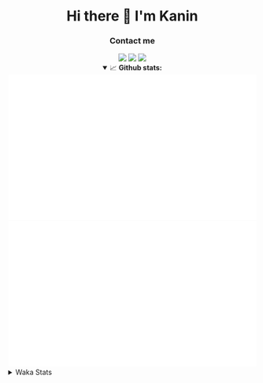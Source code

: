 <div align="center">
 <h1>Hi there 👋 I'm Kanin</h1>
 <h3>Contact me</h3>
 <a href="mailto:im@kanin.dev"><img src="https://img.shields.io/badge/gmail-%23D14836.svg?&style=for-the-badge&logo=gmail&logoColor=white"/></a>
 <a href="https://twitter.com/KaninDev"><img src="https://img.shields.io/badge/twitter-%231DA1F2.svg?&style=for-the-badge&logo=twitter&logoColor=white"/></a>
 <a href="https://www.linkedin.com/in/KaninDev"><img src="https://img.shields.io/badge/linkedin-%230077B5.svg?&style=for-the-badge&logo=linkedin&logoColor=white"/></a>
<details open>
  <summary>📈 <b>Github stats:</b></summary>
  <img src="https://github.com/Kanin/Kanin/blob/master/scripts/GitHubStats/generated/overview.svg"/>
  <img src="https://github.com/Kanin/Kanin/blob/master/scripts/GitHubStats/generated/languages.svg"/>
</details>
</div>

<details>
 <summary>Waka Stats</summary>

<!--START_SECTION:waka-->
![Code Time](http://img.shields.io/badge/Code%20Time-1%2C819%20hrs%2020%20mins-blue)

![Profile Views](http://img.shields.io/badge/Profile%20Views-2-blue)

![Lines of code](https://img.shields.io/badge/From%20Hello%20World%20I%27ve%20Written-21%20Thousand%20lines%20of%20code-blue)

**🐱 My GitHub Data** 

> 🏆 49 Contributions in the Year 2022
 > 
> 📦 83.2 kB Used in GitHub's Storage 
 > 
> 🚫 Not Opted to Hire
 > 
> 📜 13 Public Repositories 
 > 
> 🔑 9 Private Repositories  
 > 
**I'm an Early 🐤** 

```text
🌞 Morning    112 commits    ████░░░░░░░░░░░░░░░░░░░░░   16.47% 
🌆 Daytime    241 commits    ████████░░░░░░░░░░░░░░░░░   35.44% 
🌃 Evening    152 commits    █████░░░░░░░░░░░░░░░░░░░░   22.35% 
🌙 Night      175 commits    ██████░░░░░░░░░░░░░░░░░░░   25.74%

```
📅 **I'm Most Productive on Monday** 

```text
Monday       121 commits    ████░░░░░░░░░░░░░░░░░░░░░   17.79% 
Tuesday      104 commits    ███░░░░░░░░░░░░░░░░░░░░░░   15.29% 
Wednesday    112 commits    ████░░░░░░░░░░░░░░░░░░░░░   16.47% 
Thursday     72 commits     ██░░░░░░░░░░░░░░░░░░░░░░░   10.59% 
Friday       90 commits     ███░░░░░░░░░░░░░░░░░░░░░░   13.24% 
Saturday     67 commits     ██░░░░░░░░░░░░░░░░░░░░░░░   9.85% 
Sunday       114 commits    ████░░░░░░░░░░░░░░░░░░░░░   16.76%

```


📊 **This Week I Spent My Time On** 

```text
⌚︎ Time Zone: America/New_York

💬 Programming Languages: 
Python                   6 hrs 3 mins        ████████████████████████░   96.36% 
requirements.txt         8 mins              ░░░░░░░░░░░░░░░░░░░░░░░░░   2.16% 
Text                     2 mins              ░░░░░░░░░░░░░░░░░░░░░░░░░   0.63% 
PythonStub               1 min               ░░░░░░░░░░░░░░░░░░░░░░░░░   0.4% 
XML                      1 min               ░░░░░░░░░░░░░░░░░░░░░░░░░   0.34%

🔥 Editors: 
PyCharm                  6 hrs 16 mins       █████████████████████████   100.0%

🐱‍💻 Projects: 
Adore                    4 hrs 7 mins        ████████████████░░░░░░░░░   65.76% 
TomsBotPyCord            2 hrs 8 mins        ████████░░░░░░░░░░░░░░░░░   34.22% 
py-cord                  0 secs              ░░░░░░░░░░░░░░░░░░░░░░░░░   0.02%

💻 Operating System: 
Linux                    6 hrs 16 mins       █████████████████████████   100.0%

```

**I Mostly Code in Python** 

```text
Python                   23 repos            ███████████████████░░░░░░   76.67% 
JavaScript               3 repos             ██░░░░░░░░░░░░░░░░░░░░░░░   10.0% 
Java                     2 repos             █░░░░░░░░░░░░░░░░░░░░░░░░   6.67% 
Kotlin                   1 repo              ░░░░░░░░░░░░░░░░░░░░░░░░░   3.33% 
HTML                     1 repo              ░░░░░░░░░░░░░░░░░░░░░░░░░   3.33%

```


**Timeline**

![Chart not found](https://raw.githubusercontent.com/Kanin/Kanin/master/charts/bar_graph.png) 


 Last Updated on 25/01/2022 17:42:27 UTC
<!--END_SECTION:waka-->
</details>
